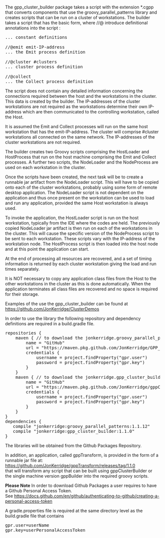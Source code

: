 The gpp_cluster_builder package takes a script with the extension *.cgpp 
that converts components that use the groovy_parallel_patterns library and creates
scripts that can be run on a cluster of workstations.  The builder takes a script that
has the basic form, where //@ introduce definitional annotations into the script :  
<pre>
... constant definitions

//@emit emit-IP-address
... the Emit process definition

//@cluster #clusters
... cluster process definition

//@collect
... the Collect process definition
</pre>

The script does not contain any detailed information concerning the connections required between
the host and the workstations in the cluster.  This data is created by the builder.  The IP-addresses 
of the cluster workstations are not required as the workstations determine their own IP-address 
which are then communicated to the controlling workstation, called the Host.

It is assumed the Emit and Collect processes will run on the same host workstation 
that has the emit-IP-address.  The cluster will comprise #cluster workstations all connected
on the same network.  The IP-addresses of the cluster workstations are not required.

The builder creates two Groovy scripts comprising the HostLoader and HostProcess that 
run on the host machine comprising the Emit and Collect processes.  A further two scripts, 
the NodeLoader and the NodeProcess are used on each workstation in the cluster.

Once the scripts have been created, the next task will be to create a runnable jar artifact
from the NodeLoader script.  This will have to be copied onto each of the cluster workstations,
probably using some form of remote desktop application.  The NodeLoader script is not dependent 
on the application and thus once present on the workstation can be used to 
load and run any application, provided the same Host workstation is always used.

To invoke the application, the HostLoader script is run on the host workstation, typically from the
IDE where the codes are held.  The previously copied NodeLoader jar artifact is then run on 
each of the workstations in the cluster.  This will cause the specific version of the NodeProcess 
script to be sent to each workstation.  These scripts vary with the IP-address of the workstation node.
The HostProcess script is then loaded into the host node and at this point the application can start.

At the end of processing all resources are recovered, and a set of timing information is returned by 
each cluster workstation giving the load and run times separately.

It is NOT necessary to copy any application class files from the Host to the other workstations in the 
cluster as this is done automatically.  When the application terminates all class files are recovered 
and no space is required for their storage.

Examples of the use the gpp_cluster_builder can be found at https://github.com/JonKerridge/ClusterDemos  

In order to use the library the following repository and dependency definitions 
are required in a build.gradle file.
<pre>
repositories {
    maven { // to download the jonkerridge.groovy_parallel_patterns library
        name = "GitHub"
        url = "https://maven.pkg.github.com/JonKerridge/GPP_Library"
        credentials {
            username = project.findProperty("gpr.user")
            password = project.findProperty("gpr.key")
        }
    }
    maven { // to download the jonkerridge.gpp_cluster_builder library
        name = "GitHub"
        url = "https://maven.pkg.github.com/JonKerridge/gppClusterBuilder"
        credentials {
            username = project.findProperty("gpr.user")
            password = project.findProperty("gpr.key")
        }
    }
}
dependencies {
   compile "jonkerridge:groovy_parallel_patterns:1.1.12"
   compile "jonkerridge:gpp_cluster_builder:1.1.0"
}
</pre>

The libraries will be obtained from the Github Packages Repository.

In addition, an application, called gppTransform, is provided in the form of a runnable jar file at:
https://github.com/JonKerridge/gppTransform/releases/tag/1.1.0  
that will transform any script that can be built using gppClusterBuilder or the 
single machine version gppBuilder into the required groovy scripts.


**Please Note**
In order to download Github Packages a user requires to have a Github Personal Access Token.  
See https://docs.github.com/en/github/authenticating-to-github/creating-a-personal-access-token

A gradle.properties file is required at the same directory level as the build.gradle file that contains

<pre>
gpr.user=userName
gpr.key=userPersonalAccessToken
</pre>



